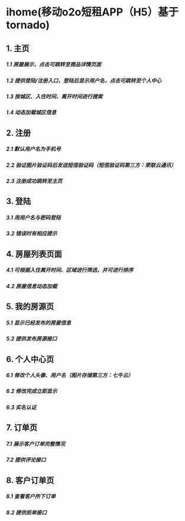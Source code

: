 # ihome(移动o2o短租APP（H5）基于tornado)<br>
## 1. 主页
##### 1.1 房屋展示，点击可跳转至商品详情页面<br>
##### 1.2 提供登陆/注册入口，登陆后显示用户名，点击可跳转至个人中心<br>
##### 1.3 按城区、入住时间、离开时间进行搜索<br>
##### 1.4 动态加载城区信息<br>

## 2. 注册
##### 2.1 默认用户名为手机号<br>
##### 2.2 验证图片验证码后发送短信验证码（短信验证码第三方：荣联云通讯）<br>
##### 2.3 注册成功跳转至主页<br>

## 3. 登陆
##### 3.1 用用户名与密码登陆<br>
##### 3.2 错误时有相应提示<br>

## 4. 房屋列表页面
##### 4.1 可根据入住离开时间、区域进行筛选，并可进行排序<br>
##### 4.2 房屋信息动态加载<br>

## 5. 我的房源页
##### 5.1 显示已经发布的房屋信息<br>
##### 5.2 提供发布房源接口<br>

## 6. 个人中心页
##### 6.1 修改个人头像、用户名（图片存储第三方：七牛云）<br>
##### 6.2 修改完成立即显示<br>
##### 6.3 实名认证<br>

## 7. 订单页
##### 7.1 展示客户订单完整情况<br>
##### 7.2 提供评论接口<br>

## 8. 客户订单页
##### 8.1 查看客户所下订单<br>
##### 8.2 提供拒单接口<br>
